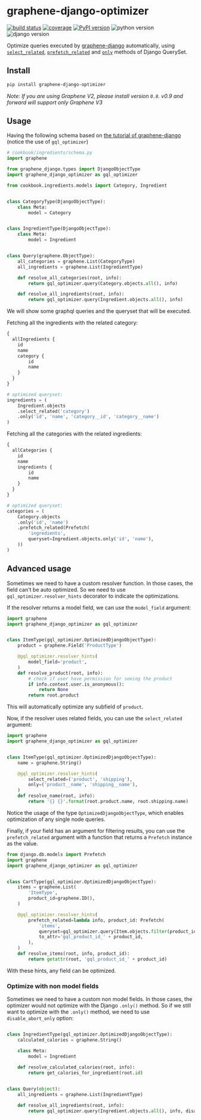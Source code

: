 # graphene-django-optimizer

[![build status](https://img.shields.io/travis/tfoxy/graphene-django-optimizer.svg)](https://travis-ci.com/github/tfoxy/graphene-django-optimizer)
[![coverage](https://img.shields.io/codecov/c/github/tfoxy/graphene-django-optimizer.svg)](https://codecov.io/gh/tfoxy/graphene-django-optimizer)
[![PyPI version](https://img.shields.io/pypi/v/graphene-django-optimizer.svg)](https://pypi.org/project/graphene-django-optimizer/)
![python version](https://img.shields.io/pypi/pyversions/graphene-django-optimizer.svg)
![django version](https://img.shields.io/pypi/djversions/graphene-django-optimizer.svg)

Optimize queries executed by [graphene-django](https://github.com/graphql-python/graphene-django) automatically, using [`select_related`](https://docs.djangoproject.com/en/2.0/ref/models/querysets/#select-related), [`prefetch_related`](https://docs.djangoproject.com/en/2.0/ref/models/querysets/#prefetch-related) and [`only`](https://docs.djangoproject.com/en/2.0/ref/models/querysets/#only) methods of Django QuerySet.



## Install

```bash
pip install graphene-django-optimizer
```

*Note: If you are using Graphene V2, please install version `0.8`. v0.9 and forward will support only Graphene V3*

## Usage

Having the following schema based on [the tutorial of graphene-django](http://docs.graphene-python.org/projects/django/en/latest/tutorial-plain/#hello-graphql-schema-and-object-types) (notice the use of `gql_optimizer`)

```py
# cookbook/ingredients/schema.py
import graphene

from graphene_django.types import DjangoObjectType
import graphene_django_optimizer as gql_optimizer

from cookbook.ingredients.models import Category, Ingredient


class CategoryType(DjangoObjectType):
    class Meta:
        model = Category


class IngredientType(DjangoObjectType):
    class Meta:
        model = Ingredient


class Query(graphene.ObjectType):
    all_categories = graphene.List(CategoryType)
    all_ingredients = graphene.List(IngredientType)

    def resolve_all_categories(root, info):
        return gql_optimizer.query(Category.objects.all(), info)

    def resolve_all_ingredients(root, info):
        return gql_optimizer.query(Ingredient.objects.all(), info)
```


We will show some graphql queries and the queryset that will be executed.

Fetching all the ingredients with the related category:

```graphql
{
  allIngredients {
    id
    name
    category {
        id
        name
    }
  }
}
```

```py
# optimized queryset:
ingredients = (
    Ingredient.objects
    .select_related('category')
    .only('id', 'name', 'category__id', 'category__name')
)
```

Fetching all the categories with the related ingredients:

```graphql
{
  allCategories {
    id
    name
    ingredients {
        id
        name
    }
  }
}
```

```py
# optimized queryset:
categories = (
    Category.objects
    .only('id', 'name')
    .prefetch_related(Prefetch(
        'ingredients',
        queryset=Ingredient.objects.only('id', 'name'),
    ))
)
```


## Advanced usage

Sometimes we need to have a custom resolver function. In those cases, the field can't be auto optimized.
So we need to use `gql_optimizer.resolver_hints` decorator to indicate the optimizations.

If the resolver returns a model field, we can use the `model_field` argument:

```py
import graphene
import graphene_django_optimizer as gql_optimizer


class ItemType(gql_optimizer.OptimizedDjangoObjectType):
    product = graphene.Field('ProductType')

    @gql_optimizer.resolver_hints(
        model_field='product',
    )
    def resolve_product(root, info):
        # check if user have permission for seeing the product
        if info.context.user.is_anonymous():
            return None
        return root.product
```

This will automatically optimize any subfield of `product`.

Now, if the resolver uses related fields, you can use the `select_related` argument:

```py
import graphene
import graphene_django_optimizer as gql_optimizer


class ItemType(gql_optimizer.OptimizedDjangoObjectType):
    name = graphene.String()

    @gql_optimizer.resolver_hints(
        select_related=('product', 'shipping'),
        only=('product__name', 'shipping__name'),
    )
    def resolve_name(root, info):
        return '{} {}'.format(root.product.name, root.shipping.name)
```

Notice the usage of the type `OptimizedDjangoObjectType`, which enables
optimization of any single node queries.

Finally, if your field has an argument for filtering results,
you can use the `prefetch_related` argument with a function
that returns a `Prefetch` instance as the value.

```py
from django.db.models import Prefetch
import graphene
import graphene_django_optimizer as gql_optimizer


class CartType(gql_optimizer.OptimizedDjangoObjectType):
    items = graphene.List(
        'ItemType',
        product_id=graphene.ID(),
    )

    @gql_optimizer.resolver_hints(
        prefetch_related=lambda info, product_id: Prefetch(
            'items',
            queryset=gql_optimizer.query(Item.objects.filter(product_id=product_id), info),
            to_attr='gql_product_id_' + product_id,
        ),
    )
    def resolve_items(root, info, product_id):
        return getattr(root, 'gql_product_id_' + product_id)
```

With these hints, any field can be optimized.


### Optimize with non model fields

Sometimes we need to have a custom non model fields. In those cases, the optimizer would not optimize with the Django `.only()` method.
So if we still want to optimize with the `.only()` method, we need to use `disable_abort_only` option:

```py

class IngredientType(gql_optimizer.OptimizedDjangoObjectType):
    calculated_calories = graphene.String()

    class Meta:
        model = Ingredient
    
    def resolve_calculated_calories(root, info):
        return get_calories_for_ingredient(root.id)


class Query(object):
    all_ingredients = graphene.List(IngredientType)

    def resolve_all_ingredients(root, info):
        return gql_optimizer.query(Ingredient.objects.all(), info, disable_abort_only=True)
```
